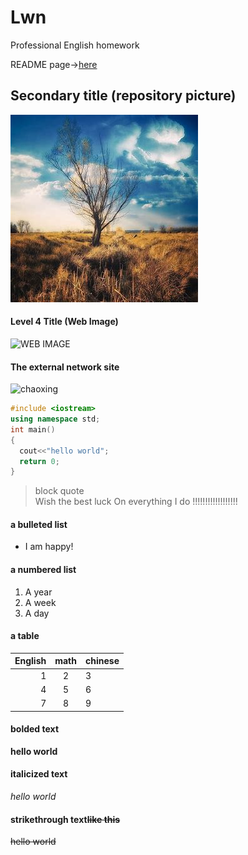 # Lwn
Professional English homework

README page→[here](./README.md)

## Secondary title (repository picture)

![图片](./OIP.jpg)

#### Level 4 Title (Web Image)

![WEB IMAGE](https://cn.bing.com/images/search?view=detailV2&ccid=fgy%2b0I5%2f&id=33FC1E7981070C58C5E2D496BCA1C4B309F31497&thid=OIP.fgy-0I5_EPKzigUKzmWFGAHaJ7&mediaurl=https%3a%2f%2fth.bing.com%2fth%2fid%2fR7e0cbed08e7f10f2b38a050ace658518%3frik%3dlxTzCbPEobyW1A%26riu%3dhttp%253a%252f%252fwww.diyifanwen.com%252fimages%252fsichuan%252f0872403390541802.jpg%26ehk%3dbAC0ITgEXD9xB4H52KD97flhnLV2NM1sarvHRxolHho%253d%26risl%3d%26pid%3dImgRaw&exph=551&expw=411&q=%e5%9b%be%e7%89%87&simid=607992735832544108&ck=C562F80E06654DF5301D8FA9ABAE1452&selectedIndex=3&FORM=IRPRST&ajaxhist=0)

[bing]:https://cn.bing.com/images/search?view=detailV2&ccid=fgy%2b0I5%2f&id=33FC1E7981070C58C5E2D496BCA1C4B309F31497&thid=OIP.fgy-0I5_EPKzigUKzmWFGAHaJ7&mediaurl=https%3a%2f%2fth.bing.com%2fth%2fid%2fR7e0cbed08e7f10f2b38a050ace658518%3frik%3dlxTzCbPEobyW1A%26riu%3dhttp%253a%252f%252fwww.diyifanwen.com%252fimages%252fsichuan%252f0872403390541802.jpg%26ehk%3dbAC0ITgEXD9xB4H52KD97flhnLV2NM1sarvHRxolHho%253d%26risl%3d%26pid%3dImgRaw&exph=551&expw=411&q=%e5%9b%be%e7%89%87&simid=607992735832544108&ck=C562F80E06654DF5301D8FA9ABAE1452&selectedIndex=3&FORM=IRPRST&ajaxhist=0

#### The external network site
![chaoxing](http://i.chaoxing.com/base?t=1617848688503)

```c++
#include <iostream>
using namespace std;
int main()
{
  cout<<"hello world";
  return 0;
}
```

>block quote<br>
>Wish the best luck
>On everything I do
>!!!!!!!!!!!!!!!!!!<br>

#### a bulleted list
* I am happy!

####   a numbered list
1. A year
2. A week
3. A day

#### a table
|English|math|chinese|
-:|:-:|:-
|1|2|3|
|4|5|6|
|7|8|9|

#### bolded text
**hello world**<br>

#### italicized text
*hello world*<br>

#### strikethrough text~~like this~~
~~hello world~~<br>
